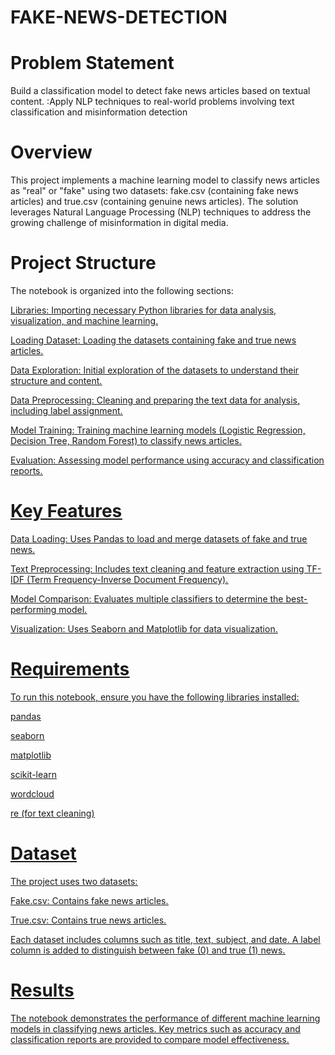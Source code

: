 # FAKE-NEWS-DETECTION
# Problem Statement

Build a classification model to detect fake news articles based on textual content. :Apply NLP techniques to real-world problems involving text classification and misinformation detection

# Overview

This project implements a machine learning model to classify news articles as "real" or "fake" using two datasets: fake.csv (containing fake news articles) and true.csv (containing genuine news articles). The solution leverages Natural Language Processing (NLP) techniques to address the growing challenge of misinformation in digital media.

# Project Structure

The notebook is organized into the following sections:


<u>Libraries:  Importing necessary Python libraries for data analysis, visualization, and machine learning.

<u>Loading Dataset:  Loading the datasets containing fake and true news articles.

<u>Data Exploration:  Initial exploration of the datasets to understand their structure and content.

<u>Data Preprocessing:   Cleaning and preparing the text data for analysis, including label assignment.

<u>Model Training:   Training machine learning models (Logistic Regression, Decision Tree, Random Forest) to classify news articles.

<u>Evaluation:   Assessing model performance using accuracy and classification reports.

# Key Features


Data Loading:   Uses Pandas to load and merge datasets of fake and true news.

Text Preprocessing:   Includes text cleaning and feature extraction using TF-IDF (Term Frequency-Inverse Document Frequency).

Model Comparison:   Evaluates multiple classifiers to determine the best-performing model.

Visualization:   Uses Seaborn and Matplotlib for data visualization.

# Requirements

To run this notebook, ensure you have the following libraries installed:

pandas

seaborn

matplotlib

scikit-learn

wordcloud

re (for text cleaning)



# Dataset

The project uses two datasets:

Fake.csv: Contains fake news articles.

True.csv: Contains true news articles.

Each dataset includes columns such as title, text, subject, and date. A label column is added to distinguish between fake (0) and true (1) news.

# Results

The notebook demonstrates the performance of different machine learning models in classifying news articles. Key metrics such as accuracy and classification reports are provided to compare model effectiveness.
